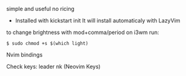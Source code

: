 simple and useful
no ricing

- Installed with kickstart init
  It will install automaticaly with LazyVim

to change brightness with mod+comma/period on i3wm run:

```shell
$ sudo chmod +s $(which light)
```

Nvim bindings

Check keys:
leader nk (Neovim Keys)
